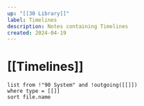 ```yaml
---
up: "[[30 Library]]"
label: Timelines
description: Notes containing Timelines
created: 2024-04-19
---
```

# [[Timelines]]

```dataview
list from !"90 System" and !outgoing([[]])
where type = [[]]
sort file.name
```
